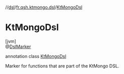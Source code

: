//[dsl](../../../index.md)/[fr.qsh.ktmongo.dsl](../index.md)/[KtMongoDsl](index.md)

# KtMongoDsl

[jvm]\
@[DslMarker](https://kotlinlang.org/api/latest/jvm/stdlib/kotlin/-dsl-marker/index.html)

annotation class [KtMongoDsl](index.md)

Marker for functions that are part of the KtMongo DSL.
